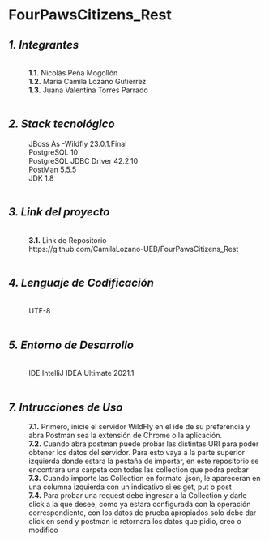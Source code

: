 # FourPawsCitizens_Rest

<html>
<dl>
	<dt><h2><em> 1. Integrantes </em></h2></dt>
	<br>
	<dd><b>1.1.</b> Nicolás Peña Mogollón</dd>
	<dd><b>1.2.</b> María Camila Lozano Gutierrez</dd>
	<dd><b>1.3.</b> Juana Valentina Torres Parrado</dd>
	<br>
	<dt><h2><em>2. Stack tecnológico</em></h2></dt>
	<dd>JBoss As -Wildfly 23.0.1.Final</dd>
	<dd> PostgreSQL 10</dd>
	<dd>PostgreSQL JDBC Driver 42.2.10</dd>
  <dd> PostMan 5.5.5 </dd>
	<dd>JDK 1.8</dd>
	<br>
	<dt><h2><em> 3. Link del proyecto </em></h2></dt>
	<br>
	<dd><b>3.1.</b> Link de Repositorio</dd>
	<dd>  https://github.com/CamilaLozano-UEB/FourPawsCitizens_Rest</dd>
	<br>
	<dt><h2><em> 4. Lenguaje de Codificación </em></h2></dt>
	<br>
	<dd> UTF-8 </dd>
	<br>
	<dt><h2><em> 5. Entorno de Desarrollo </em></h2></dt>
	<br>
	<dd> IDE IntelliJ IDEA Ultimate 2021.1</dd>
	<br>
	<dt><h2><em> 7. Intrucciones de Uso </em></h2></dt>
	<dd><b>7.1.</b> Primero, inicie el servidor WildFly en el ide de su preferencia y abra Postman sea la extensión de Chrome o la aplicación.</dd>
	<dd><b>7.2.</b> Cuando abra postman puede probar las distintas URI para poder obtener los datos del servidor. Para esto vaya a la parte superior izquierda donde estara la pestaña de importar, en este repositorio se encontrara una carpeta con todas las collection que podra probar </dd>
	<dd><b>7.3.</b> Cuando importe las Collection en formato .json, le apareceran en una columna izquierda con un indicativo si es get, put o post</dd>
	<dd><b>7.4.</b> Para probar una request debe ingresar a la Collection y darle click a la que desee, como ya estara configurada con la operación correspondiente, con los datos de prueba apropiados solo debe dar click en send y postman le retornara los datos que pidio, creo o modifico</dd>
	</dl>
</html>
